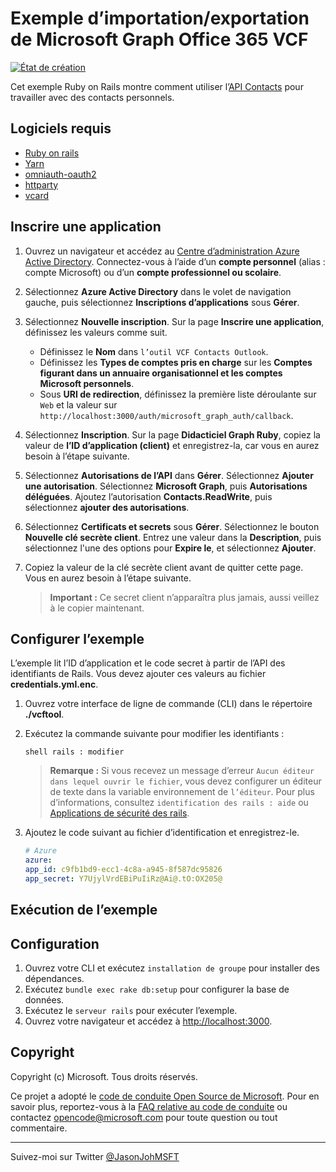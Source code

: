 # Exemple d’importation/exportation de Microsoft Graph Office 365 VCF

[![État de création](https://travis-ci.org/jasonjoh/o365-vcftool.svg?branch=master)](https://travis-ci.org/jasonjoh/o365-vcftool)

Cet exemple Ruby on Rails montre comment utiliser l’[API Contacts](https://docs.microsoft.com/graph/outlook-contacts-concept-overview) pour travailler avec des contacts personnels.

## Logiciels requis

- [Ruby on rails](http://rubyonrails.org/)
- [Yarn](https://classic.yarnpkg.com/en/)
- [omniauth-oauth2](https://github.com/omniauth/omniauth-oauth2)
- [httparty](https://github.com/jnunemaker/httparty)
- [vcard](https://rubygems.org/gems/vcard)

## Inscrire une application

1. Ouvrez un navigateur et accédez au [Centre d’administration Azure Active Directory](https://aad.portal.azure.com). Connectez-vous à l’aide d’un **compte personnel** (alias : compte Microsoft) ou d’un **compte professionnel ou scolaire**.

1. Sélectionnez **Azure Active Directory** dans le volet de navigation gauche, puis sélectionnez **Inscriptions d’applications** sous **Gérer**.

1. Sélectionnez **Nouvelle inscription**. Sur la page **Inscrire une application**, définissez les valeurs comme suit.

   - Définissez le **Nom** dans `l’outil VCF Contacts Outlook`.
   - Définissez les **Types de comptes pris en charge** sur les **Comptes figurant dans un annuaire organisationnel et les comptes Microsoft personnels**.
   - Sous **URI de redirection**, définissez la première liste déroulante sur `Web` et la valeur sur `http://localhost:3000/auth/microsoft_graph_auth/callback`.

1. Sélectionnez **Inscription**. Sur la page **Didacticiel Graph Ruby**, copiez la valeur de **l’ID d’application (client)** et enregistrez-la, car vous en aurez besoin à l’étape suivante.

1. Sélectionnez **Autorisations de l’API** dans **Gérer**. Sélectionnez **Ajouter une autorisation**. Sélectionnez **Microsoft Graph**, puis **Autorisations déléguées**. Ajoutez l’autorisation **Contacts.ReadWrite**, puis sélectionnez **ajouter des autorisations**.

1. Sélectionnez **Certificats et secrets** sous **Gérer**. Sélectionnez le bouton **Nouvelle clé secrète client**. Entrez une valeur dans la **Description**, puis sélectionnez l'une des options pour **Expire le**, et sélectionnez **Ajouter**.

1. Copiez la valeur de la clé secrète client avant de quitter cette page. Vous en aurez besoin à l’étape suivante.

   > **Important :** Ce secret client n’apparaîtra plus jamais, aussi veillez à le copier maintenant.

## Configurer l’exemple

L’exemple lit l’ID d’application et le code secret à partir de l’API des identifiants de Rails. Vous devez ajouter ces valeurs au fichier **credentials.yml.enc**.

1. Ouvrez votre interface de ligne de commande (CLI) dans le répertoire **./vcftool**.
1. Exécutez la commande suivante pour modifier les identifiants :

    ```identifiants
	shell rails : modifier
    ```

    > **Remarque :** Si vous recevez un message d’erreur `Aucun éditeur dans lequel ouvrir le fichier`, vous devez configurer un éditeur de texte dans la variable environnement de `l’éditeur`. Pour plus d’informations, consultez `identification des rails : aide` ou [Applications de sécurité des rails](https://guides.rubyonrails.org/security.html#custom-credentials).

1. Ajoutez le code suivant au fichier d’identification et enregistrez-le.

    ```yml
    # Azure
    azure:
	app_id: c9fb1bd9-ecc1-4c8a-a945-8f587dc95826
	app_secret: Y7UjylVrdEBiPuIiRz@Ai@.tO:OX205@
	```

## Exécution de l’exemple

## Configuration

1. Ouvrez votre CLI et exécutez `installation de groupe` pour installer des dépendances.
1. Exécutez `bundle exec rake db:setup` pour configurer la base de données.
1. Exécutez le `serveur rails` pour exécuter l’exemple.
1. Ouvrez votre navigateur et accédez à [http://localhost:3000](http://localhost:3000).

## Copyright

Copyright (c) Microsoft. Tous droits réservés.

Ce projet a adopté le [code de conduite Open Source de Microsoft](https://opensource.microsoft.com/codeofconduct/). Pour en savoir plus, reportez-vous à la [FAQ relative au code de conduite](https://opensource.microsoft.com/codeofconduct/faq/) ou contactez [opencode@microsoft.com](mailto:opencode@microsoft.com) pour toute question ou tout commentaire.

---------
Suivez-moi sur Twitter [@JasonJohMSFT](https://twitter.com/JasonJohMSFT)
